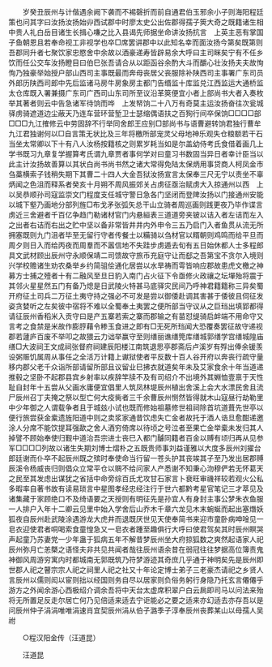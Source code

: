 <!-- { "loadSidebar": true } -->
　　岁癸丑辰州与计偕遇余阙下袭而不裼磬折而前自通君伯玉邪余小子则海阳程廷策也问其字曰汝扬汝扬始丱西试郡中时廖太史公出佐郡得孺子筴大奇之既籍诸生相中贵人礼白岳目诸生长揖心嗛之比入县谒先师据坐命讲汝扬抗言　上英主恶有掌国子鱼朝恩且若奉命视工非视学也卒□席罢讲郡中以此知名幸而面汝扬今第矣既第则吾郡同升者七聚饮家忠愍舍中余故以酒豪递寿皆辟易余大呼曰主司眯矣宁有不任乡饮而任公交车汝扬瞪目曰伯巳张吾请合从以距函谷余酌大斗而釂心壮汝扬夫夫故恂恂乃独豪举始授户部山西司主事既最而奔母丧居父丧服除补陕西司主事署广东司员外郎历陕西司郎中先后监诸马房牛房象房主都门告缗监十库监兑江西监运大通桥监太仓库既入署兼摄广东司广西司山东司所至议沿革筴便宜小者上部尚书大者入奏枚举其著者则云中告急诸军待饷而哗　上发帑饷二十八万有奇莫主运汝扬奋往次瓮城驿虏骑遮道边尘蔽天乃连车营环营堑卫士瑟缩偶语扶之百狥行间卒保饷□□□□部□□□九江搉修云中劳固辞不行举同舍郎王应别□部尚书与语曹避转饷君独行曹牟九江君独谢何以□自言策无状比及三年将檄所部宠灵父母地神乐观失仓粮额若干石当坐太常卿以下十有八人汝杨按籍核之则累岁耗当如是尔盖幼侍考氏食借着画几上学书既习九章复学握算考氏谓九章贾者事何学对曰童习书数固当异日者幸计臣当以此主计汝扬故善算以其状白尚书尚书然之诸大常得免陆太保炳用事贷商人柯凤金市刍藁横索子钱稍失期下其曹二十四人大金吾狱汝扬宣言太保奉三尺无宁以责坐不辜炳闻之色沮而释系者癸亥十月朔不周风振郊关占虏征亟治赋虏大入掠通州以西　上以吴恭顺孙司寇监崇文门程度支任城守警日急各门坚闭而登陴汝扬以门接通州安能以城下壑乃画地分部列旌□布戈矛张弧矢总干山立骑者周巡画则践更夜乃毕作谍言虏近三舍避者千百亿争趋门勒诸材官门内悬絙表三道道旁夹铍以诘入者左诘而左入之出者右诘而右出之贮中坚以备非常皆井井内外申令三五乃启门入者鱼贯从流无所拥塞既则九门沮者毕至无留行守者传餐士以糒骑以刍材官以糈朝则鸡鸣而给平旦而周夕则日入而给丙夜而周羣而不嚣信地不失跬步虏遁去旬有五日始休都人士多程郎具文武材顾出辰州守永顺保靖二司馈故守旅币充庭守让而郄之吾第宝不贪尔入境则兴学校赡诸生劝农桑举乡约简驵侩通化居尝以水旱祷而雩皆响应郡故患虎文檄之神募方士捕之殪者十有二融风至旦日豹入南门占火征下令亟修火政禳之坛墠殆将震于其邻火星星然五门有备乃熄是日武陵火特甚马底驿灾民间乃呼神君籍籍称三异矣蜀开府征土司兵二万征土夷守持之强必不可发是尝以御倭赴调其害甚于倭彼且伺征发姿贪婪听之左矣彼中宿将不难以全蜀奉土夷罢之便所部当守议从之巨珰出填郢都得请征辰州香稻米入贡守曰是产五寨若索之寨而郡输之有苗怼缇骑启衅端不用命守又言考之食禁是米故作膨脝藉令糁玉食进之即有□无死所珰闻大恐覆奏罢征故守递视郡若蘧庐百废不举叩之故猥云力诎举赢守至则缮丽谯缮筦库缮城郭缮学宫缮城隍庙缮□大波祠王文成祠张督府祠建辰阳楼江南筑退思亭郡斋后卢溪岁有殍出俸余锾羡设粥赈饥属周从事任之全活万计籍上谳狱使者平反数十百人谷开府以奔丧行疏守量移内郡父老千众诣所部请留所部且议留业巳拂衣就道矣年未及艾家食余十年当道递推毂之坚卧不起郡县宾乡射率以疾辞竿牍不及有司绍介不出境外其婣恤壹禀于天性耻自封年十五尝从父画水庸便宜倡里人筑凤林堤辰州植出舍溪上会大水漂民舍且流尸辰州召丁夫掩之祭以型亡何大疫胔者三千余曹辰州恻然皆得就木山寇昼行劫勒里中少年御之人谓载争者且于城兹小试也既而修始祖墓修世祖祠除首坑道葺先世亭以便行旅尝获金槖遗旌阳道中则之卖浆家通昔饮虑失亡金者故托于酒人诰旦愈酣递邀涂人分席不能饮提耳强歃之舍人酒穷倚席以待顷之号泣者至果亡金举槖未发归其人掉譬不顾始奉使归觐中道治吾宗进士丧巳入都门醵同籍者百金以赙有顷归再从见参军□□□□列故以诸生失期刘博士熠朴之五既贵师事刘益谨雅以大度多辰州刘擢台郎廷谢而仆卒不起辰州既之殡时奉使命当行留一苍头护其丧竢其子至乃发出居郡赙辰溪令杨威丧归则倡众立常平仓以赒不给问家人产悉谢不知秉心沕穆俨若无怀葛天之民至其发虑出谋犹之省括中命旁综百氏尤攻甘石家言卜衰旺审禨祥较若观火公私多暇率自著书故有读易琐言中星图孝经忠经注行于世六都黔考星官笔记三才萃见及诸集藏于家顾绝口不及绮语要之天授则有明征先是孙宜人有身封主事公梦朱衣鱼服一人排户入年十二卿云见里中始入学舍后山乔木千章六龙见木末蜿蜒而起出塞熸妖狐夜自辰州赴武陵涂遇游龙大虎井而退既厌世见天使奉简书来迎市童卧病呻唫见一皂衣迎使君者哃喝索食童惶急又一皂衣者踵至趣俱行大呼曰使君驾矣其时辰州瞑哭声起童乃苏妻党一少年蛊于狐病五年不解昔梦辰州坐大府掠狐数之爽然起语家人祀辰州弥月亡恙槩之语怪夫非共见共闻者哉往辰州语余昔在弱冠往往梦据高位簿责鬼神御风周游穷寓内时都城南无郭既筑乃符梦游迹其奇庶几乎通于神明矣先是辰州即世郡人祀之瞽宗宗人祀之祠里人祀之社又十年论定博士弟子三老豪杰请祀之乡贤人言辰州以儒则闳以宦则拙以经国则务自尽以居家则负俗务躬行身隐乃托玄言僊僊乎游方之外闻余游心西极绍介调余吾将中天台太虚席积翠户白云扄即司马以问法来殆将无所置足反走尔居亡何乃见倍适来适去宁讵能必之要之适来亦幻适去亦存吾以是问辰州仲子涓涓唯唯涓速肖宜契辰州涓从伯子潞季子淳奉辰州丧葬某山以母孺人吴祔 

　　○程汉阳金传（汪道昆） 

　　汪道昆 
